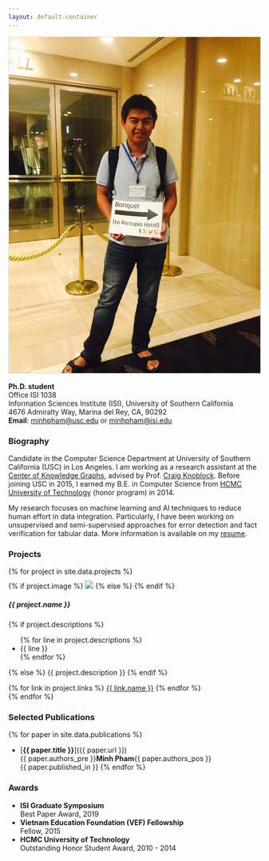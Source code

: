 ```yaml
---
layout: default-container
---
```


<div class="row mb-3">
  <div class="col-md-3">
    <img src="/assets/homepage/profile.jpg" class="rounded float-left img-fluid" style="border: #ddd solid 1px" />
  </div>
  <div class="col-md">
    <p>
        <b>Ph.D. student</b> <br/>
        Office ISI 1038 <br />
        Information Sciences Institute (ISI),
        University of Southern California <br/>
4676 Admiralty Way,
Marina del Rey, CA, 90292 <br/>
        <b>Email</b>: <a href="mailto:minhpham@usc.edu">minhpham@usc.edu</a> or <a href="mailto:minhpham@isi.edu">minhpham@isi.edu</a> <br/>
        <span style="line-height:1.3em; font-size: 1.3em">
        <a href="https://github.com/minhptx"><i class="fab fa-github"></i></a>
        <a href="https://www.linkedin.com/in/minh-pham-b1405/"><i class="fab fa-linkedin"></i></a>
        <a href="https://www.researchgate.net/profile/Minh-Pham-16"><i class="fab fa-researchgate"></i></a>
        </span>
    </p>
  </div>
</div>

### Biography

Candidate in the Computer Science Department at University of Southern California (USC) in Los Angeles. I am working as a research assistant at the [Center of Knowledge Graphs](http://usc-isi-i2.github.io/home/), advised by Prof. [Craig Knoblock](http://usc-isi-i2.github.io/knoblock/). Before joining USC in 2015, I earned my B.E. in Computer Science from [HCMC University of Technology](http://www.cse.hcmut.edu.vn/site/en/) (honor program) in 2014.

My research focuses on machine learning and AI techniques to reduce human effort in data integration. Particularly, I have been working on unsupervised and semi-supervised approaches for error detection and fact verification for tabular data. More information is available on my [resume](/assets/homepage/resume.pdf).


### Projects

<style>
#project-lst > div {
    padding-top: 10px;
    border: none;
    border-top: 1px solid rgba(0,0,0,.125);
}
#project-lst > div:first-child {
    border-top: none !important;
}
</style>

<div id="project-lst">
{% for project in site.data.projects %}
<div class="card mb-3">
  <div class="row no-gutters">
    <div class="col-sm-4 align-self-center">
        {% if project.image %}
        <img src="{{ project.image }}" class="card-img">
        {% else %}
        <!-- <svg class="bd-placeholder-img" width="100%" height="100" xmlns="http://www.w3.org/2000/svg" preserveAspectRatio="xMidYMid slice" focusable="false" role="img" aria-label="Placeholder: Image"><title>Placeholder</title><rect width="100%" height="100%" fill="#868e96"></rect><text x="50%" y="50%" fill="#dee2e6" dx="-2em" dy=".3em">No Image</text></svg> -->
        {% endif %}
    </div>
    <div class="col-sm-8">
      <div class="card-body">
        <h5 class="card-title">{{ project.name }}</h5>
        <p class="card-text">
        {% if project.descriptions %}
            <ul>
            {% for line in project.descriptions %}
            <li>{{ line }}</li>
            {% endfor %}
            </ul>
        {% else %}
        {{ project.description }}
        {% endif %}
        </p>
        <!-- <small class="card-text"><small class="text-muted">Last updated 3 mins ago</small></p> -->
        {% for link in project.links %}
        <a href="{{ link.url }} " class="btn btn-outline-primary">{{ link.name }}</a>
        {% endfor %}
      </div>
    </div>
  </div>
</div>
{% endfor %}
</div>

### Selected Publications

{% for paper in site.data.publications %}
- <a id="{{ paper.id }}" name="{{ paper.id }}"></a>[**{{ paper.title }}**]({{ paper.url }})<br/>
{{ paper.authors_pre }}**Minh Pham**{{ paper.authors_pos }}<br/>
{{ paper.published_in }}
{% endfor %}

### Awards

- **ISI Graduate Symposium**<br/>
Best Paper Award, 2019
- **Vietnam Education Foundation (VEF) Fellowship**<br/>
Fellow, 2015
- **HCMC University of Technology**<br/>
Outstanding Honor Student Award, 2010 - 2014
